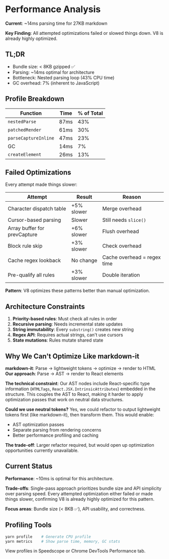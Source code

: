 # Performance Analysis

**Current**: ~14ms parsing time for 27KB markdown

**Key Finding**: All attempted optimizations failed or slowed things down. V8 is already highly optimized.

## TL;DR

- Bundle size: < 8KB gzipped ✅
- Parsing: ~14ms optimal for architecture
- Bottleneck: Nested parsing loop (43% CPU time)
- GC overhead: 7% (inherent to JavaScript)

## Profile Breakdown

| Function             | Time | % of Total |
| -------------------- | ---- | ---------- |
| `nestedParse`        | 87ms | 43%        |
| `patchedRender`      | 61ms | 30%        |
| `parseCaptureInline` | 47ms | 23%        |
| GC                   | 14ms | 7%         |
| `createElement`      | 26ms | 13%        |

## Failed Optimizations

Every attempt made things slower:

| Attempt                      | Result     | Reason                      |
| ---------------------------- | ---------- | --------------------------- |
| Character dispatch table     | +5% slower | Merge overhead              |
| Cursor-based parsing         | Slower     | Still needs `slice()`       |
| Array buffer for prevCapture | +6% slower | Flush overhead              |
| Block rule skip              | +3% slower | Check overhead              |
| Cache regex lookback         | No change  | Cache overhead = regex time |
| Pre-qualify all rules        | +3% slower | Double iteration            |

**Pattern**: V8 optimizes these patterns better than manual optimization.

## Architecture Constraints

1. **Priority-based rules**: Must check all rules in order
2. **Recursive parsing**: Needs incremental state updates
3. **String immutability**: Every `substring()` creates new string
4. **Regex API**: Requires actual strings, can't use cursors
5. **State mutations**: Rules mutate shared state

## Why We Can't Optimize Like markdown-it

**markdown-it**: Parse → lightweight tokens → optimize → render to HTML
**Our approach**: Parse → AST → render to React elements

**The technical constraint**: Our AST nodes include React-specific type information (`HTMLTags`, `React.JSX.IntrinsicAttributes`) embedded in the structure. This couples the AST to React, making it harder to apply optimization passes that work on neutral data structures.

**Could we use neutral tokens?** Yes, we could refactor to output lightweight tokens first (like markdown-it), then transform them. This would enable:

- AST optimization passes
- Separate parsing from rendering concerns
- Better performance profiling and caching

**The trade-off**: Larger refactor required, but would open up optimization opportunities currently unavailable.

## Current Status

**Performance**: ~10ms is optimal for this architecture.

**Trade-offs**: Single-pass approach prioritizes bundle size and API simplicity over parsing speed. Every attempted optimization either failed or made things slower, confirming V8 is already highly optimized for this pattern.

**Focus areas**: Bundle size (< 8KB ✅), API usability, and correctness.

## Profiling Tools

```bash
yarn profile    # Generate CPU profile
yarn metrics    # Show parse time, memory, GC stats
```

View profiles in Speedscope or Chrome DevTools Performance tab.
